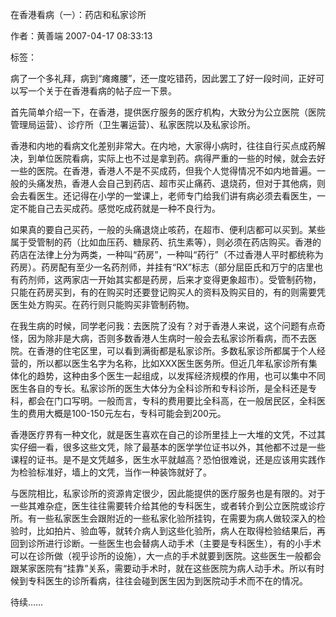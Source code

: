 在香港看病（一）：药店和私家诊所 

作者：黄善端 2007-04-17 08:33:13 

标签：  

  



病了一个多礼拜，病到“瘫瘫腰”，还一度吃错药，因此罢工了好一段时间，正好可以写一个关于在香港看病的帖子应一下景。



首先简单介绍一下，在香港，提供医疗服务的医疗机构，大致分为公立医院（医院管理局运营）、诊疗所（卫生署运营）、私家医院以及私家诊所。



香港和内地的看病文化差别非常大。在内地，大家得小病时，往往自行买点成药解决，到单位医院看病，实际上也不过是拿到药。病得严重的一些的时候，就会去好一些的医院。在香港，香港人不是不买成药，但我个人觉得情况不如内地普遍。一般的头痛发热，香港人会自己到药店、超市买止痛药、退烧药，但对于其他病，则会去看医生。还记得在小学的一堂课上，老师专门给我们讲有病必须去看医生，一定不能自己去买成药。感觉吃成药就是一种不良行为。



如果真的要自己买药，一般的头痛退烧止咳药，在超市、便利店都可以买到。某些属于受管制的药（比如血压药、糖尿药、抗生素等），则必须在药店购买。香港的药店在法律上分为两类，一种叫“药房”，一种叫“药行”（不过香港人平时都统称为药房）。药房配有至少一名药剂师，并挂有“RX”标志（部分屈臣氏和万宁的店里也有药剂师，这两家店一开始其实都是药房，后来才变得更象超市）。受管制药物，只能在药房买到，有的在购买时还要登记购买人的资料及购买目的，有的则需要凭医生处方购买。在药行则只能购买非管制药物。



在我生病的时候，同学老问我：去医院了没有？对于香港人来说，这个问题有点奇怪，因为除非是大病，否则多数香港人生病时一般会去私家诊所看病，而不去医院。在香港的住宅区里，可以看到满街都是私家诊所。多数私家诊所都属于个人经营的，所以都以医生名字为名称，比如XXX医生医务所。但近几年私家诊所有集体化的趋势，这种由多个医生一起组成，以发挥经济规模的作用，也可以集中不同医生各自的专长。私家诊所的医生大体分为全科诊所和专科诊所，是全科还是专科，都会在门口写明。一般而言，专科的费用要比全科高，在一般居民区，全科医生的费用大概是100-150元左右，专科可能会到200元。



香港医疗界有一种文化，就是医生喜欢在自己的诊所里挂上一大堆的文凭，不过其实仔细一看，很多这些文凭，除了最基本的医学学位证书以外，其他都不过是一些课程的证书。是不是文凭越多，医生水平就越高？恐怕很难说，还是应该用实践作为检验标准好，墙上的文凭，当作一种装饰就好了。



与医院相比，私家诊所的资源肯定很少，因此能提供的医疗服务也是有限的。对于一些其难杂症，医生往往需要转介给其他的专科医生，或者转介到公立医院或诊疗所。有一些私家医生会跟附近的一些私家化验所挂钩，在需要为病人做较深入的检验时，比如拍片、验血等，就转介病人到这些化验所，病人在取得检验结果后，再回到诊所进行诊断。一些医生也会替病人动手术（主要是专科医生），有的小手术可以在诊所做（视乎诊所的设施），大一点的手术就要到医院。这些医生一般都会跟某家医院有“挂靠”关系，需要动手术时，就在这些医院为病人动手术。所以有时候到专科医生的诊所看病，往往会碰到医生因为到医院动手术而不在的情况。



待续……





